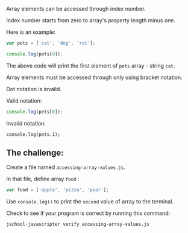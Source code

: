 Array elements can be accessed through index number.

Index number starts from zero to array's property length minus one.

Here is an example:


```js
var pets = ['cat', 'dog', 'rat'];

console.log(pets[0]);
```

The above code will print the first element of `pets` array - string `cat`.

Array elements must be accessed through only using bracket notation.

Dot notation is invalid.

Valid notation:

```js
console.log(pets[0]);
```

Invalid notation:
```
console.log(pets.1);
```

## The challenge:

Create a file named `accessing-array-values.js`.

In that file, define array `food` :
```js
var food = ['apple', 'pizza', 'pear'];
```


Use `console.log()` to print the `second` value of array to the terminal.

Check to see if your program is correct by running this command:

```bash
jschool-javascripter verify accessing-array-values.js
```
